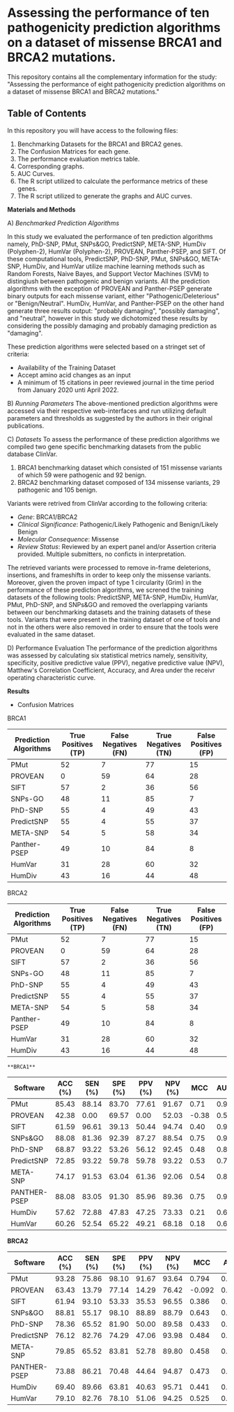 # Assessing the performance of ten pathogenicity prediction algorithms on a dataset of missense BRCA1 and BRCA2 mutations.
This repository contains all the complementary information for the study: "Assessing the performance of eight pathogenicity prediction algorithms on a dataset of missense BRCA1 and BRCA2 mutations."

## Table of Contents
In this repository you will have access to the following files:

1. Benchmarking Datasets for the BRCA1 and BRCA2 genes.
2. The Confusion Matrices for each gene.
3. The performance evaluation metrics table.
4. Corresponding graphs.
5. AUC Curves.
6. The R script utilized to calculate the performance metrics of these genes.
7. The R script utilized to generate the graphs and AUC curves.

**Materials and Methods**

A) *Benchmarked Prediction Algorithms*

In this study we evaluated the performance of ten prediction algorithms namely, PhD-SNP, PMut, SNPs&GO, PredictSNP, META-SNP, HumDiv (Polyphen-2), HumVar (Polyphen-2),
PROVEAN, Panther-PSEP, and SIFT. 
Of these computational tools, PredictSNP, PhD-SNP, PMut, SNPs&GO, META-SNP, HumDiv, and HumVar utilize machine learning methods such as Random Forests, Naive Bayes, and Support Vector Machines (SVM) to distingiush between pathogenic and benign variants.
All the prediction algorithms with the exception of PROVEAN and Panther-PSEP generate binary outputs for each missense variant, either "Pathogenic/Deleterious" or "Benign/Neutral". HumDiv, HumVar, and Panther-PSEP on the other hand generate three results output: "probably damaging", "possibly damaging", and "neutral", however in this study we dichotomized these results by considering the possibly damaging and probably damaging prediction as "damaging". 

These prediction algorithms were selected based on a stringet set of criteria:
- Availability of the Training Dataset
- Accept amino acid changes as an input
- A minimum of 15 citations in peer reviewed journal in the time period from January 2020 unti April 2022.


B) *Running Parameters*
The above-mentioned prediction algorithms were accessed via their respective web-interfaces and run utilizing default parameters and thresholds as suggested by the authors in their original publications.

C) *Datasets*
To assess the performance of these prediction algorithms we compiled two gene specific benchmarking datasets from the public database ClinVar.

1. BRCA1 benchmarking dataset which consisted of 151 missense variants of which 59 were pathogenic and 92 benign.
2. BRCA2 benchmarking dataset composed of 134 missense variants, 29 pathogenic and 105 benign. 

Variants were retrived from ClinVar according to the following criteria:
- *Gene*: BRCA1/BRCA2
- *Clinical Significance*: Pathogenic/Likely Pathogenic and Benign/Likely Benign
- *Molecular Consequence*: Missense
- *Review Status*: Reviewed by an expert panel and/or Assertion criteria provided. Multiple submitters, no conficts in interpretation.

The retrieved variants were processed to remove in-frame deleterions, insertions, and frameshifts in order to keep only the missense variants.
Moreover, given the proven impact of type 1 circularity (Grim) in the performance of these prediction algorithms, we screned the training datasets of the following tools: PredictSNP, META-SNP, HumDiv, HumVar, PMut, PhD-SNP, and SNPs&GO and removed the overlapping variants between our benchmarking datasets and the training datasets of these tools. Variants that were present in the training dataset of one of tools and not in the others were also removed in order to ensure that the tools were evaluated in the same dataset.

D) Performance Evaluation
The performance of the prediction algorithms was assessed by calculating six statistical metrics namely, sensitivity, specificity, positive predictive value (PPV), negative predictive value (NPV), Matthew's Correlation Coefficient, Accuracy, and Area under the receivr operating characteristic curve. 

**Results**

- Confusion Matrices

BRCA1

| Prediction Algorithms  | True Positives <br>(TP)  | False Negatives <br>(FN)  | True Negatives <br>(TN)  | False Positives <br>(FP)  |
|---|---|---|---|---|
| PMut  | 52  | 7  | 77  | 15  |
| PROVEAN  | 0  | 59  | 64  | 28  |
| SIFT  | 57  | 2  | 36  | 56  |
| SNPs-GO  | 48  | 11  | 85  | 7  |
| PhD-SNP  | 55  | 4  | 49  | 43  |
| PredictSNP  | 55  | 4  | 55  | 37  |
| META-SNP  | 54  | 5  | 58  | 34  |
| Panther-PSEP  | 49  | 10  | 84  | 8  |
| HumVar  | 31  | 28  | 60  | 32  |
| HumDiv  | 43  | 16  | 44  | 48  |

BRCA2

| Prediction Algorithms  | True Positives <br>(TP)  | False Negatives <br>(FN)  | True Negatives <br>(TN)  | False Positives <br>(FP)  |
|---|---|---|---|---|
| PMut  | 52  | 7  | 77  | 15  |
| PROVEAN  | 0  | 59  | 64  | 28  |
| SIFT  | 57  | 2  | 36  | 56  |
| SNPs-GO  | 48  | 11  | 85  | 7  |
| PhD-SNP  | 55  | 4  | 49  | 43  |
| PredictSNP  | 55  | 4  | 55  | 37  |
| META-SNP  | 54  | 5  | 58  | 34  |
| Panther-PSEP  | 49  | 10  | 84  | 8  |
| HumVar  | 31  | 28  | 60  | 32  |
| HumDiv  | 43  | 16  | 44  | 48  |
















    **BRCA1**
    
| Software  | ACC <br>(%)  | SEN <br>(%)  | SPE <br>(%)  | PPV <br>(%)  | NPV <br>(%)  | MCC  | AUC  |
|---|---|---|---|---|---|---|---|
| PMut  | 85.43  | 88.14  | 83.70  | 77.61  | 91.67  | 0.71  | 0.90  |
| PROVEAN  | 42.38  | 0.00  | 69.57  | 0.00  | 52.03  | -0.38  | 0.51  |
| SIFT  | 61.59  | 96.61  | 39.13  | 50.44  | 94.74  | 0.40  | 0.91  |
| SNPs&GO  | 88.08  | 81.36  | 92.39  | 87.27  | 88.54  | 0.75  | 0.90  |
| PhD-SNP  | 68.87  | 93.22  | 53.26  | 56.12  | 92.45  | 0.48  | 0.89  |
| PredictSNP  | 72.85  | 93.22  | 59.78  | 59.78  | 93.22  | 0.53  | 0.77  |
| META-SNP  | 74.17  | 91.53  | 63.04  | 61.36  | 92.06  | 0.54  | 0.87  |
| PANTHER-PSEP  | 88.08  | 83.05  | 91.30  | 85.96  | 89.36  | 0.75  | 0.90  |
| HumDiv  | 57.62  | 72.88  | 47.83  | 47.25  | 73.33  | 0.21  | 0.66  |
| HumVar  | 60.26  | 52.54  | 65.22  | 49.21  | 68.18  | 0.18  | 0.65  |

**BRCA2**

| Software  | ACC <br>(%)  | SEN <br>(%)  | SPE <br>(%)  | PPV <br>(%)  | NPV <br>(%)  | MCC  | AUC  |
|---|---|---|---|---|---|---|---|
| PMut  | 93.28  | 75.86  | 98.10  | 91.67  | 93.64  | 0.794  | 0.898  |
| PROVEAN  | 63.43  | 13.79  | 77.14  | 14.29  | 76.42  | -0.092  | 0.544  |
| SIFT  | 61.94  | 93.10  | 53.33  | 35.53  | 96.55  | 0.386  | 0.859  |
| SNPs&GO  | 88.81  | 55.17  | 98.10  | 88.89  | 88.79  | 0.643  | 0.801  |
| PhD-SNP  | 78.36  | 65.52  | 81.90  | 50.00  | 89.58  | 0.433  | 0.795  |
| PredictSNP  | 76.12  | 82.76  | 74.29  | 47.06  | 93.98  | 0.484  | 0.678  |
| META-SNP  | 79.85  | 65.52  | 83.81  | 52.78  | 89.80  | 0.458  | 0.805  |
| PANTHER-PSEP  | 73.88  | 86.21  | 70.48  | 44.64  | 94.87  | 0.473  | 0.850  |
| HumDiv  | 69.40  | 89.66  | 63.81  | 40.63  | 95.71  | 0.441  | 0.874  |
| HumVar  | 79.10  | 82.76  | 78.10  | 51.06  | 94.25  | 0.525  | 0.902  |

